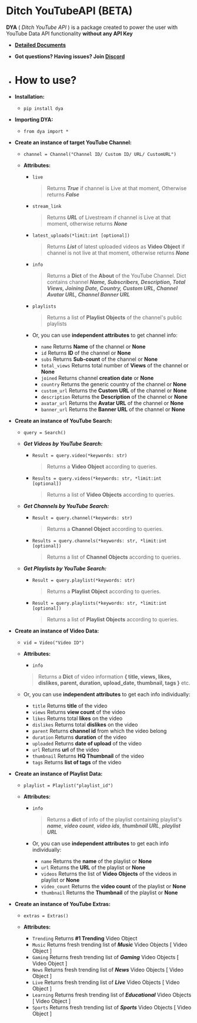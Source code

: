 # Ditch YouTubeAPI (BETA)               
 **DYA** ( *Ditch YouTube API* ) is a package created to power the user with YouTube Data API functionality **without any API Key**    
    
 - [**Detailed Documents**](https://verified.gitbook.io/dya-py/)  
    
 - **Got questions? Having issues? Join [Discord](https://discord.gg/YAFGAaMrTC)**    
 - # How to use?         
 - **Installation:**     
    - `pip install dya`  
    
 - **Importing DYA:**     
    - `from dya import *`   
   
 - **Create an instance of target YouTube Channel:**     
   - `channel = Channel("Channel ID/ Custom ID/ URL/ CustomURL") `    
            
   - **Attributes:**       
      - `live`      
           > Returns ***True*** if channel is Live at that moment, Otherwise returns ***False***    
                       
      - `stream_link`       
           > Returns ***URL*** of Livestream if channel is Live at that moment, otherwise returns ***None***    
                       
      - `latest_uploads(*limit:int [optional])`       
           > Returns ***List*** of latest uploaded videos as **Video Object** if channel is not live at that moment, otherwise returns ***None***  
       - `info`    
          > Returns a **Dict** of the **About** of the YouTube Channel. Dict contains channel ***Name, Subscribers, Description, Total Views, Joining Date, Country, Custom URL, Channel Avatar URL,  Channel Banner URL***    
            
       - `playlists`       
           > Returns a list of **Playlist Objects** of the channel's public playlists    
                 
       - Or, you can use **independent attributes** to get channel info:    
            - `name` Returns **Name** of the channel or **None**    
          - `id` Returns **ID** of the channel or **None**    
          - `subs` Returns **Sub-count** of the channel or **None**        
          - `total_views` Returns total number of **Views** of the channel or **None**           
          - `joined` Returns channel **creation date** or **None**       
          - `country` Returns the generic country of the channel or **None**      
          - `custom_url` Returns the **Custom URL** of the channel or **None**       
          - `description` Returns the **Description** of the channel or **None**       
          - `avatar_url` Returns the **Avatar URL** of the channel or **None**       
          - `banner_url` Returns the **Banner URL** of the channel or **None**   
 - **Create an instance of YouTube Search:**          
   - `query = Search()`    
	
    - ***Get Videos by YouTube Search:***       
       - `Result = query.video(*keywords: str)`   
		       
           > Returns a **Video Object** according to queries. 
			     
        - `Results = query.videos(*keywords: str, *limit:int [optional])`   
		        
           > Returns a list of **Video Objects** according to queries.    
           
    - ***Get Channels by YouTube Search:***    
       
       - `Result = query.channel(*keywords: str)`          
            > Returns a **Channel Object** according to queries.     
		  
        - `Results = query.channels(*keywords: str, *limit:int [optional])`          
	 
           > Returns a list of **Channel Objects** according to queries.    
           
    - ***Get Playlists by YouTube Search:***     
       - `Result = query.playlist(*keywords: str)`          
            > Returns a **Playlist Object** according to queries. 
		 
       - `Result = query.playlists(*keywords: str, *limit:int [optional])`
           > Returns a list of **Playlist Objects** according to queries. 
		 
 - **Create an instance of Video Data:**    
   - `vid = Video("Video ID")`    
    - **Attributes:**     
       - `info`     
        > Returns a **Dict** of video information **{ title, views, likes, dislikes, parent, duration, upload_date, thumbnail, tags }** etc.      
      
    - Or, you can use **independent attributes** to get each info individually:          
        - `title`  Returns **title** of the video          
        - `views`  Returns **view count** of the video          
        - `likes`  Returns total **likes** on the video          
        - `dislikes`  Returns total **dislikes** on the video          
        - `parent`  Returns **channel id** from which the video belong          
        - `duration`  Returns **duration** of the video          
        - `uploaded`  Returns **date of upload** of the video                   
        - `url` Returns **url** of the video    
        - `thumbnail`  Returns **HQ Thumbnail** of the video  
        - `tags`  Returns **list of tags** of the video       
- **Create an instance of Playlist Data:**  
  
  - `playlist = Playlist("playlist_id")`
  
  - **Attributes:**
   
     - `info`   
        > Returns a **dict** of info of the playlist containing playlist's ***name***, ***video count***, ***video ids***, ***thumbnail URL***, ***playlist URL***  
			
     - Or, you can use **independent attributes** to get each info individually:  
       - `name`  Returns the **name** of the playlist or **None**  
       - `url`  Returns the **URL** of the playlist or **None**
       - `videos`  Returns the list of **Video Objects** of the videos in playlist or **None**
       - `video_count`  Returns the **video count** of the playlist or **None**  
       - `thumbnail`  Returns the **Thumbnail** of the playlist or **None**  
    
- **Create an instance of YouTube Extras:**    
   - `extras = Extras()`    
      
   - **Attributes:**    
      - `Trending`  Returns **#1 Trending** Video Object    
      - `Music`  Returns fresh trending list of ***Music*** Video Objects [ Video Object ]    
      - `Gaming`  Returns fresh trending list of ***Gaming*** Video Objects [ Video Object ]    
      - `News`  Returns fresh trending list of ***News*** Video Objects [ Video Object ]    
      - `Live`  Returns fresh trending list of ***Live*** Video Objects [ Video Object ]    
      - `Learning`  Returns fresh trending list of ***Educational*** Video Objects [ Video Object ]    
      - `Sports`  Returns fresh trending list of ***Sports*** Video Objects [ Video Object ]

